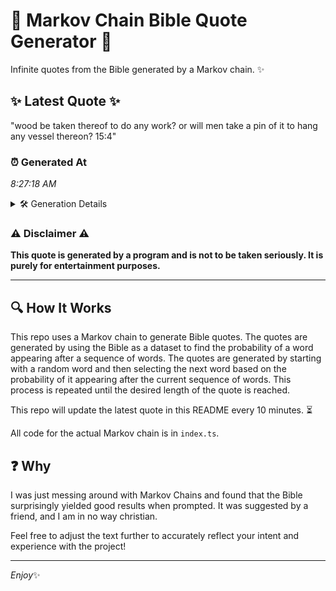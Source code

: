 # 📖 Markov Chain Bible Quote Generator 📖

Infinite quotes from the Bible generated by a Markov chain. ✨

## ✨ Latest Quote ✨
"wood be taken thereof to do any work? or will men take a pin of it to hang any vessel thereon? 15:4"

### ⏰ Generated At
*8:27:18 AM*

<details>
    <summary>🛠️ Generation Details</summary>
    <p>
        <strong>🌱 Seed:</strong> wood<br>
        <strong>🔄 Iterations:</strong> 21<br>
        <strong>📜 Context History:</strong><br>[ wood ]: be<br>[ wood, be ]: taken<br>[ wood, be, taken ]: thereof<br>[ wood, be, taken, thereof ]: to<br>[ wood, be, taken, thereof, to ]: do<br>[ wood, be, taken, thereof, to, do ]: any<br>[ be, taken, thereof, to, do, any ]: work?<br>[ taken, thereof, to, do, any, work? ]: or<br>[ thereof, to, do, any, work?, or ]: will<br>[ to, do, any, work?, or, will ]: men<br>[ do, any, work?, or, will, men ]: take<br>[ any, work?, or, will, men, take ]: a<br>[ work?, or, will, men, take, a ]: pin<br>[ or, will, men, take, a, pin ]: of<br>[ will, men, take, a, pin, of ]: it<br>[ men, take, a, pin, of, it ]: to<br>[ take, a, pin, of, it, to ]: hang<br>[ a, pin, of, it, to, hang ]: any<br>[ pin, of, it, to, hang, any ]: vessel<br>[ of, it, to, hang, any, vessel ]: thereon?<br>[ it, to, hang, any, vessel, thereon? ]: 15:4<br>
    </p>
</details>

### ⚠️ Disclaimer ⚠️
**This quote is generated by a program and is not to be taken seriously. It is purely for entertainment purposes.**

---

## 🔍 How It Works

This repo uses a Markov chain to generate Bible quotes. The quotes are generated by using the Bible as a dataset to find the probability of a word appearing after a sequence of words. The quotes are generated by starting with a random word and then selecting the next word based on the probability of it appearing after the current sequence of words. This process is repeated until the desired length of the quote is reached.

This repo will update the latest quote in this README every 10 minutes. ⏳

All code for the actual Markov chain is in `index.ts`.

## ❓ Why

I was just messing around with Markov Chains and found that the Bible surprisingly yielded good results when prompted. 
It was suggested by a friend, and I am in no way christian.

Feel free to adjust the text further to accurately reflect your intent and experience with the project!

---

*Enjoy*✨
